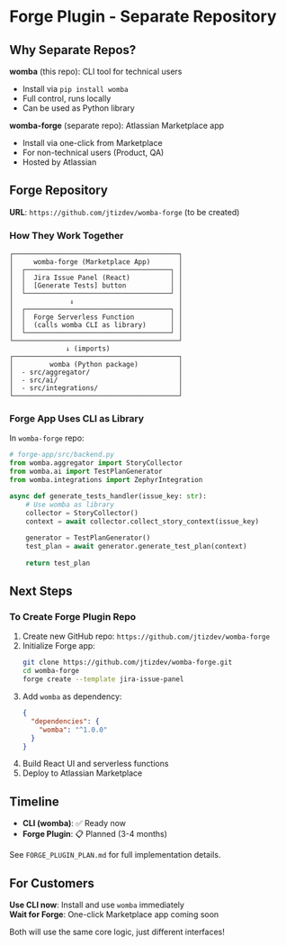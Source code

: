 # Forge Plugin - Separate Repository

## Why Separate Repos?

**womba** (this repo): CLI tool for technical users
- Install via `pip install womba`
- Full control, runs locally
- Can be used as Python library

**womba-forge** (separate repo): Atlassian Marketplace app
- Install via one-click from Marketplace
- For non-technical users (Product, QA)
- Hosted by Atlassian

## Forge Repository

**URL**: `https://github.com/jtizdev/womba-forge` (to be created)

### How They Work Together

```
┌─────────────────────────────────────────┐
│     womba-forge (Marketplace App)       │
│  ┌────────────────────────────────────┐ │
│  │  Jira Issue Panel (React)          │ │
│  │  [Generate Tests] button           │ │
│  └────────────────────────────────────┘ │
│              ↓                          │
│  ┌────────────────────────────────────┐ │
│  │  Forge Serverless Function         │ │
│  │  (calls womba CLI as library)      │ │
│  └────────────────────────────────────┘ │
└─────────────────────────────────────────┘
              ↓ (imports)
┌─────────────────────────────────────────┐
│         womba (Python package)          │
│  - src/aggregator/                      │
│  - src/ai/                              │
│  - src/integrations/                    │
└─────────────────────────────────────────┘
```

### Forge App Uses CLI as Library

In `womba-forge` repo:

```python
# forge-app/src/backend.py
from womba.aggregator import StoryCollector
from womba.ai import TestPlanGenerator
from womba.integrations import ZephyrIntegration

async def generate_tests_handler(issue_key: str):
    # Use womba as library
    collector = StoryCollector()
    context = await collector.collect_story_context(issue_key)
    
    generator = TestPlanGenerator()
    test_plan = await generator.generate_test_plan(context)
    
    return test_plan
```

## Next Steps

### To Create Forge Plugin Repo

1. Create new GitHub repo: `https://github.com/jtizdev/womba-forge`
2. Initialize Forge app:
   ```bash
   git clone https://github.com/jtizdev/womba-forge.git
   cd womba-forge
   forge create --template jira-issue-panel
   ```
3. Add `womba` as dependency:
   ```json
   {
     "dependencies": {
       "womba": "^1.0.0"
     }
   }
   ```
4. Build React UI and serverless functions
5. Deploy to Atlassian Marketplace

## Timeline

- **CLI (womba)**: ✅ Ready now
- **Forge Plugin**: 📋 Planned (3-4 months)

See `FORGE_PLUGIN_PLAN.md` for full implementation details.

## For Customers

**Use CLI now**: Install and use `womba` immediately  
**Wait for Forge**: One-click Marketplace app coming soon

Both will use the same core logic, just different interfaces!


